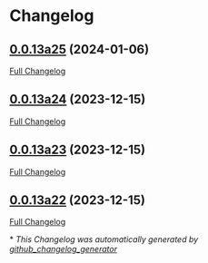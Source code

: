 # Changelog

## [0.0.13a25](https://github.com/NeonJarbas/OVOS-workshop/tree/0.0.13a25) (2024-01-06)

[Full Changelog](https://github.com/NeonJarbas/OVOS-workshop/compare/0.0.13a24...0.0.13a25)

## [0.0.13a24](https://github.com/NeonJarbas/OVOS-workshop/tree/0.0.13a24) (2023-12-15)

[Full Changelog](https://github.com/NeonJarbas/OVOS-workshop/compare/0.0.13a23...0.0.13a24)

## [0.0.13a23](https://github.com/NeonJarbas/OVOS-workshop/tree/0.0.13a23) (2023-12-15)

[Full Changelog](https://github.com/NeonJarbas/OVOS-workshop/compare/0.0.13a22...0.0.13a23)

## [0.0.13a22](https://github.com/NeonJarbas/OVOS-workshop/tree/0.0.13a22) (2023-12-15)

[Full Changelog](https://github.com/NeonJarbas/OVOS-workshop/compare/0.0.12...0.0.13a22)



\* *This Changelog was automatically generated by [github_changelog_generator](https://github.com/github-changelog-generator/github-changelog-generator)*
